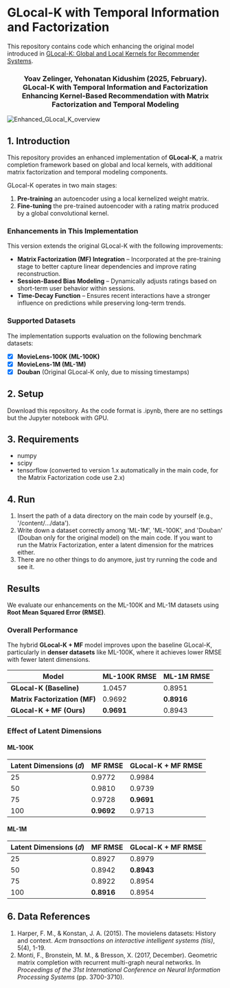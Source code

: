 # GLocal-K with Temporal Information and Factorization

This repository contains code which enhancing the original model introduced in [GLocal-K: Global and Local Kernels for Recommender Systems](https://arxiv.org/pdf/2108.12184.pdf).

### <div align="center"> Yoav Zelinger, Yehonatan Kidushim (2025, February). <br> GLocal-K with Temporal Information and Factorization <br> Enhancing Kernel-Based Recommendation with Matrix Factorization and Temporal Modeling </div>

![Enhanced_GLocal_K_overview](https://github.com/[yoavzelinger]/[Glocal_K]/blob/[main]/new_pipeline.png?raw=true)

## 1. Introduction
This repository provides an enhanced implementation of **GLocal-K**, a matrix completion framework based on global and local kernels, with additional matrix factorization and temporal modeling components.  

GLocal-K operates in two main stages:  
1. **Pre-training** an autoencoder using a local kernelized weight matrix.  
2. **Fine-tuning** the pre-trained autoencoder with a rating matrix produced by a global convolutional kernel.  

### Enhancements in This Implementation  
This version extends the original GLocal-K with the following improvements:  
- **Matrix Factorization (MF) Integration** – Incorporated at the pre-training stage to better capture linear dependencies and improve rating reconstruction.  
- **Session-Based Bias Modeling** – Dynamically adjusts ratings based on short-term user behavior within sessions.  
- **Time-Decay Function** – Ensures recent interactions have a stronger influence on predictions while preserving long-term trends.  

### Supported Datasets  
The implementation supports evaluation on the following benchmark datasets:  
- [x] **MovieLens-100K (ML-100K)**  
- [x] **MovieLens-1M (ML-1M)**  
- [x] **Douban** (Original GLocal-K only, due to missing timestamps)

## 2. Setup
Download this repository. As the code format is .ipynb, there are no settings but the Jupyter notebook with GPU.

## 3. Requirements
* numpy
* scipy
* tensorflow (converted to version 1.x automatically in the main code, for the Matrix Factorization code use 2.x)

## 4. Run
1. Insert the path of a data directory on the main code by yourself (e.g., '/content/.../data').
2. Write down a dataset correctly among 'ML-1M', 'ML-100K', and 'Douban' (Douban only for the original model) on the main code. If you want to run the Matrix Factorization, enter a latent dimension for the matrices either.
3. There are no other things to do anymore, just try running the code and see it.

## Results  
We evaluate our enhancements on the ML-100K and ML-1M datasets using **Root Mean Squared Error (RMSE)**.  

### Overall Performance  
The hybrid **GLocal-K + MF** model improves upon the baseline GLocal-K, particularly in **denser datasets** like ML-100K, where it achieves lower RMSE with fewer latent dimensions.  

| Model                         | ML-100K RMSE | ML-1M RMSE |  
|-------------------------------|--------------|------------|  
| **GLocal-K (Baseline)**       | 1.0457       | 0.8951     |  
| **Matrix Factorization (MF)** | 0.9692       | **0.8916** |  
| **GLocal-K + MF (Ours)**      | **0.9691**   | 0.8943     |  

### Effect of Latent Dimensions  

#### ML-100K  
| Latent Dimensions (𝑑) | MF RMSE     | GLocal-K + MF RMSE |  
|-----------------------|-------------|--------------------|  
| 25                    | 0.9772      | 0.9984             |  
| 50                    | 0.9810      | 0.9739             |  
| 75                    | 0.9728      | **0.9691**         |  
| 100                   | **0.9692**  | 0.9713             |  

#### ML-1M  
| Latent Dimensions (𝑑) | MF RMSE     | GLocal-K + MF RMSE  |  
|-----------------------|-------------|---------------------|  
| 25                    | 0.8927      | 0.8979              |  
| 50                    | 0.8942      | **0.8943**          |  
| 75                    | 0.8922      | 0.8954              |  
| 100                   | **0.8916**  | 0.8954              |  

## 6. Data References
1. Harper, F. M., & Konstan, J. A. (2015). The movielens datasets: History and context. *Acm transactions on interactive intelligent systems (tiis)*, 5(4), 1-19.
2. Monti, F., Bronstein, M. M., & Bresson, X. (2017, December). Geometric matrix completion with recurrent multi-graph neural networks. In *Proceedings of the 31st International Conference on Neural Information Processing Systems* (pp. 3700-3710).

